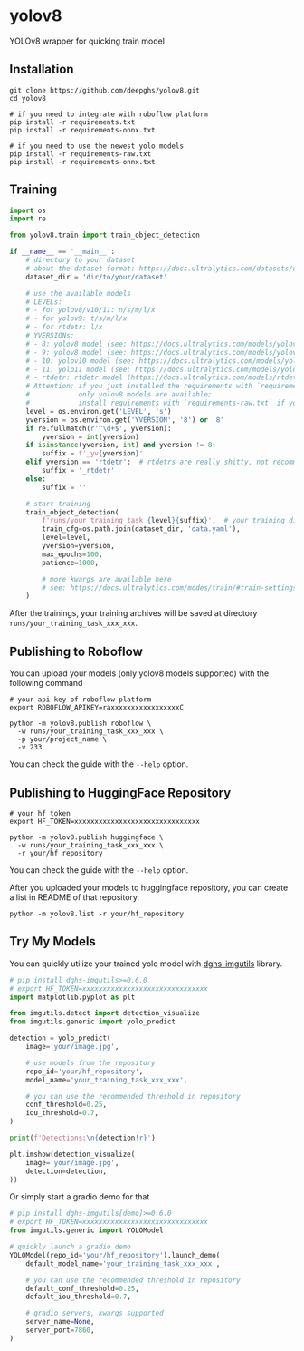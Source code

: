 # yolov8

YOLOv8 wrapper for quicking train model

## Installation

```shell
git clone https://github.com/deepghs/yolov8.git
cd yolov8

# if you need to integrate with roboflow platform
pip install -r requirements.txt
pip install -r requirements-onnx.txt

# if you need to use the newest yolo models
pip install -r requirements-raw.txt
pip install -r requirements-onnx.txt
```

## Training

```python
import os
import re

from yolov8.train import train_object_detection

if __name__ == '__main__':
    # directory to your dataset
    # about the dataset format: https://docs.ultralytics.com/datasets/detect/#ultralytics-yolo-format
    dataset_dir = 'dir/to/your/dataset'

    # use the available models
    # LEVELs:
    # - for yolov8/v10/11: n/s/m/l/x
    # - for yolov9: t/s/m/l/x
    # - for rtdetr: l/x
    # YVERSIONs:
    # - 8: yolov8 model (see: https://docs.ultralytics.com/models/yolov8/)
    # - 9: yolov8 model (see: https://docs.ultralytics.com/models/yolov9/)
    # - 10: yolov10 model (see: https://docs.ultralytics.com/models/yolov10/)
    # - 11: yolo11 model (see: https://docs.ultralytics.com/models/yolo11/)
    # - rtdetr: rtdetr model (https://docs.ultralytics.com/models/rtdetr/)
    # Attention: if you just installed the requirements with `requirements.txt`,
    #            only yolov8 models are available;
    #            install requirements with `requirements-raw.txt` if you need other models
    level = os.environ.get('LEVEL', 's')
    yversion = os.environ.get('YVERSION', '8') or '8'
    if re.fullmatch(r'^\d+$', yversion):
        yversion = int(yversion)
    if isinstance(yversion, int) and yversion != 8:
        suffix = f'_yv{yversion}'
    elif yversion == 'rtdetr':  # rtdetrs are really shitty, not recommend to use that
        suffix = '_rtdetr'
    else:
        suffix = ''

    # start training
    train_object_detection(
        f'runs/your_training_task_{level}{suffix}',  # your training dir
        train_cfg=os.path.join(dataset_dir, 'data.yaml'),
        level=level,
        yversion=yversion,
        max_epochs=100,
        patience=1000,

        # more kwargs are available here
        # see: https://docs.ultralytics.com/modes/train/#train-settings
    )

```

After the trainings, your training archives will be saved at directory `runs/your_training_task_xxx_xxx`.

## Publishing to Roboflow

You can upload your models (only yolov8 models supported) with the following command

```shell
# your api key of roboflow platform
export ROBOFLOW_APIKEY=raxxxxxxxxxxxxxxxxxC

python -m yolov8.publish roboflow \
  -w runs/your_training_task_xxx_xxx \
  -p your/project_name \
  -v 233
```

You can check the guide with the `--help` option.

## Publishing to HuggingFace Repository

```shell
# your hf token
export HF_TOKEN=xxxxxxxxxxxxxxxxxxxxxxxxxxxxxxx

python -m yolov8.publish huggingface \
  -w runs/your_training_task_xxx_xxx \
  -r your/hf_repository
```

You can check the guide with the `--help` option.

After you uploaded your models to huggingface repository, you can create a list in README of that repository.

```shell
python -m yolov8.list -r your/hf_repository
```

## Try My Models

You can quickly utilize your trained yolo model with [dghs-imgutils](https://github.com/deepghs/imgutils)
library.

```python
# pip install dghs-imgutils>=0.6.0
# export HF_TOKEN=xxxxxxxxxxxxxxxxxxxxxxxxxxxxxxx
import matplotlib.pyplot as plt

from imgutils.detect import detection_visualize
from imgutils.generic import yolo_predict

detection = yolo_predict(
    image='your/image.jpg',

    # use models from the repository
    repo_id='your/hf_repository',
    model_name='your_training_task_xxx_xxx',

    # you can use the recommended threshold in repository
    conf_threshold=0.25,
    iou_threshold=0.7,
)

print(f'Detections:\n{detection!r}')

plt.imshow(detection_visualize(
    image='your/image.jpg',
    detection=detection,
))
```

Or simply start a gradio demo for that

```python
# pip install dghs-imgutils[demo]>=0.6.0
# export HF_TOKEN=xxxxxxxxxxxxxxxxxxxxxxxxxxxxxxx
from imgutils.generic import YOLOModel

# quickly launch a gradio demo
YOLOModel(repo_id='your/hf_repository').launch_demo(
    default_model_name='your_training_task_xxx_xxx',

    # you can use the recommended threshold in repository
    default_conf_threshold=0.25,
    default_iou_threshold=0.7,

    # gradio servers, kwargs supported
    server_name=None,
    server_port=7860,
)
```

